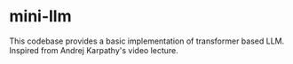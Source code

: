 # mini-llm
This codebase provides a basic implementation of transformer based LLM. Inspired from Andrej Karpathy's video lecture. 
